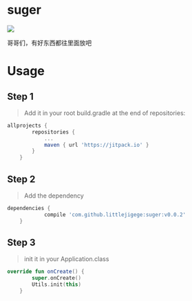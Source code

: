 # suger

[![](https://jitpack.io/v/littlejigege/suger.svg)](https://jitpack.io/#littlejigege/suger)


哥哥们，有好东西都往里面放吧

# Usage

## Step 1
> Add it in your root build.gradle at the end of repositories:
```groovy
allprojects {
		repositories {
			...
			maven { url 'https://jitpack.io' }
		}
	}
```

  ## Step 2
> Add the dependency
```groovy
dependencies {
	        compile 'com.github.littlejigege:suger:v0.0.2'
	}
```
## Step 3
> init it in your Application.class
```kotlin
override fun onCreate() {
        super.onCreate()
        Utils.init(this)
    }

```
